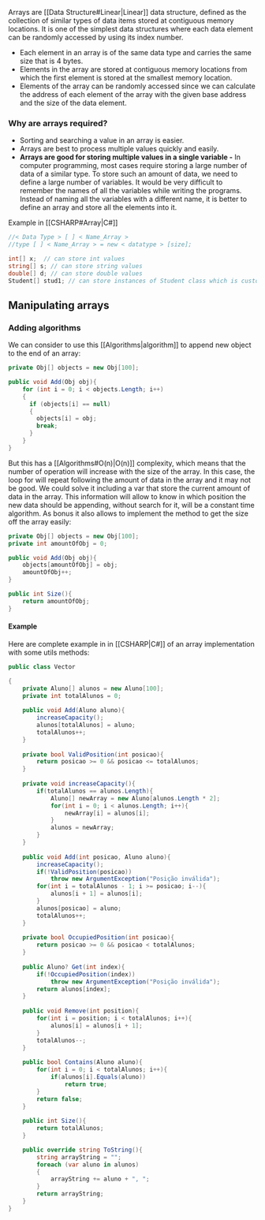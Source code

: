 Arrays are [[Data Structure#Linear|Linear]] data structure, defined as the collection of similar types of data items stored at contiguous memory locations. It is one of the simplest data structures where each data element can be randomly accessed by using its index number.

- Each element in an array is of the same data type and carries the same size that is 4 bytes.
- Elements in the array are stored at contiguous memory locations from which the first element is stored at the smallest memory location.
- Elements of the array can be randomly accessed since we can calculate the address of each element of the array with the given base address and the size of the data element.

### Why are arrays required?

- Sorting and searching a value in an array is easier.
- Arrays are best to process multiple values quickly and easily.
- **Arrays are good for storing multiple values in a single variable -** In computer programming, most cases require storing a large number of data of a similar type. To store such an amount of data, we need to define a large number of variables. It would be very difficult to remember the names of all the variables while writing the programs. Instead of naming all the variables with a different name, it is better to define an array and store all the elements into it.

Example in [[CSHARP#Array|C#]]
```csharp
//< Data Type > [ ] < Name_Array >
//type [ ] < Name_Array > = new < datatype > [size];

int[] x;  // can store int values
string[] s; // can store string values
double[] d; // can store double values
Student[] stud1; // can store instances of Student class which is custom
```

## Manipulating arrays
### Adding algorithms
We can consider to use this [[Algorithms|algorithm]] to append new object to the end of an array:
```csharp
private Obj[] objects = new Obj[100];

public void Add(Obj obj){
	for (int i = 0; i < objects.Length; i++)
	{
	  if (objects[i] == null)
	  {
		objects[i] = obj;
		break;
	  }
	}
}
```
But this has a [[Algorithms#O(n)|O(n)]] complexity, which means that the number of operation will increase with the size of the array. In this case, the loop for will repeat following the amount of data in the array and it may not be good.
We could solve it including a var that store the current amount of data in the array. This information will allow to know in which position the new data should be appending, without search for it, will be a constant time algorithm. As bonus it also allows to implement the method to get the size off the array easily: 
```csharp
private Obj[] objects = new Obj[100];
private int amountOfObj = 0;

public void Add(Obj obj){
	objects[amountOfObj] = obj;
	amountOfObj++;
}

public int Size(){
	return amountOfObj;
}
```

#### Example
Here are complete example in  in [[CSHARP|C#]] of an array implementation with some utils methods:
```cs
public class Vector

{
	private Aluno[] alunos = new Aluno[100];
	private int totalAlunos = 0;
	
	public void Add(Aluno aluno){
		increaseCapacity();
		alunos[totalAlunos] = aluno;
		totalAlunos++;
	}
	
	private bool ValidPosition(int posicao){
		return posicao >= 0 && posicao <= totalAlunos;
	}
		
	private void increaseCapacity(){
		if(totalAlunos == alunos.Length){
			Aluno[] newArray = new Aluno[alunos.Length * 2];
			for(int i = 0; i < alunos.Length; i++){
				newArray[i] = alunos[i];
			}
			alunos = newArray;
		}
	} 
	
	public void Add(int posicao, Aluno aluno){
		increaseCapacity();
		if(!ValidPosition(posicao))
			throw new ArgumentException("Posição inválida");
		for(int i = totalAlunos - 1; i >= posicao; i--){
			alunos[i + 1] = alunos[i];
		}
		alunos[posicao] = aluno;
		totalAlunos++;
	}
	
	private bool OccupiedPosition(int posicao){
		return posicao >= 0 && posicao < totalAlunos;
	}
	
	public Aluno? Get(int index){
		if(!OccupiedPosition(index))
			throw new ArgumentException("Posição inválida");
		return alunos[index];
	}
	
	public void Remove(int position){
		for(int i = position; i < totalAlunos; i++){
			alunos[i] = alunos[i + 1];
		}
		totalAlunos--;
	}
	
	public bool Contains(Aluno aluno){
		for(int i = 0; i < totalAlunos; i++){
			if(alunos[i].Equals(aluno))
				return true;
		}
		return false;
	}
	
	public int Size(){
		return totalAlunos;
	}

	public override string ToString(){
		string arrayString = "";
		foreach (var aluno in alunos)
		{
			arrayString += aluno + ", ";
		}
		return arrayString;
	}
}
```